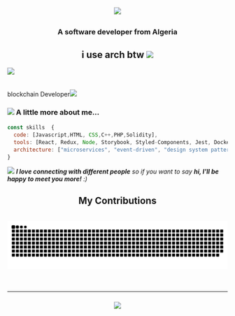 
<h1 align="center">
    <img src="https://readme-typing-svg.herokuapp.com/?font=Righteous&size=35&center=true&vCenter=true&width=500&height=70&duration=4000&lines=Hi+There!+👋;+I'm+Zineedine!;"/>
</h1>
<h3 align="center">A software developer from Algeria</h3>

<h2 align="center" >i use arch btw <img src="https://media.giphy.com/media/mGcNjsfWAjY5AEZNw6/giphy.gif" width="50"></h2>
<img margin-left="0" src="https://media3.giphy.com/media/v1.Y2lkPTc5MGI3NjExbnN2cnl3MzlnMWM0bGRkZWt3Nm0wZjlleXR1OXkyem1vN2xjMWRrciZlcD12MV9pbnRlcm5hbF9naWZfYnlfaWQmY3Q9Zw/CuuSHzuc0O166MRfjt/giphy.gif" width="230">

</br>blockchain Developer<img src="https://media.giphy.com/media/WUlplcMpOCEmTGBtBW/giphy.gif" width="30"> 
</em></p>





### <img src="https://media.giphy.com/media/VgCDAzcKvsR6OM0uWg/giphy.gif" width="50"> A little more about me...  

```javascript
const skills  {
  code: [Javascript,HTML, CSS,C++,PHP,Solidity],
  tools: [React, Redux, Node, Storybook, Styled-Components, Jest, Docker,Laravel,Bash],
  architecture: ["microservices", "event-driven", "design system pattern","MVC"], 
}
```

<img src="https://media.giphy.com/media/LnQjpWaON8nhr21vNW/giphy.gif" width="60"> <em><b>I love connecting with different people</b> so if you want to say <b>hi, I'll be happy to meet you more!</b> :)</em>

<div align="center">
  <h2> My Contributions </h2>
  <br>
  <img alt="snake eating my contributions" src="https://raw.githubusercontent.com/xCyberpunkx/xCyberpunkx/output/github-contribution-grid-snake.svg" />
  <br/><br/><br/>
</div>
<hr/>
<h3 align="center">
    <img src="https://readme-typing-svg.herokuapp.com/?font=Righteous&size=25&center=true&vCenter=true&width=500&height=70&duration=4000&lines=Thanks+for+visiting!+✌️;+Shoot+me+a+message+on+Linkedin!;I'm+always+down+to+collab+:)">
</h3>

